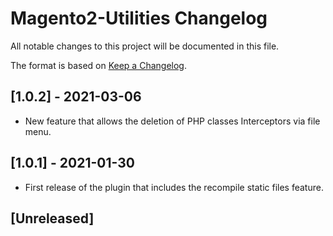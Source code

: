 # Magento2-Utilities Changelog
All notable changes to this project will be documented in this file.

The format is based on [Keep a Changelog](https://keepachangelog.com/en/1.0.0/).

## [1.0.2] - 2021-03-06

- New feature that allows the deletion of PHP classes Interceptors via file menu.

## [1.0.1] - 2021-01-30

- First release of the plugin that includes the recompile static files feature.

## [Unreleased]
